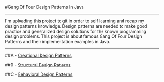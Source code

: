 #Gang Of Four Design Patterns In Java

*******
I'm uploading this project to git in order to self learning and recap my design patterns knowledge. Design patterns are needed to make good practice and generalized design solutions for the known programming design problems. This project is about famous Gang Of Four Design Patterns and their implementation examples in Java.
*******

##A - [Creational Design Patterns](src/gof_design_patterns_a_creational/dummy1.java)

##B - [Structural Design Patterns](src/gof_design_patterns_b_structural/dummy2.java)

##C - [Behavioral Design Patterns](src/gof_design_patterns_c_behavioral/dummy3.java)